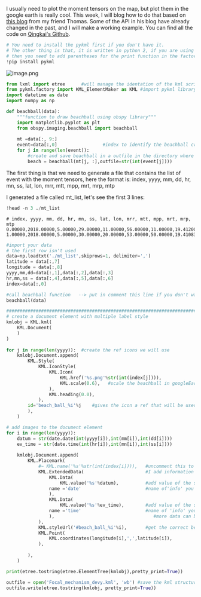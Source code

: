 
I usually need to plot the moment tensors on the map, but plot them in the google earth is really cool. This week, I will blog how to do that based on [this blog](http://www.geophysique.be/2012/11/13/easily-create-kml-file-to-plot-beachball-in-google-earth/) from my friend Thomas. Some of the API in his blog have already changed in the past, and I will make a working example. You can find all the code on [Qingkai's Github](https://github.com/qingkaikong/blog/tree/master/2018_32_create_kml_for_MT). 


```python
# You need to install the pykml first if you don't have it. 
# The other thing is that, it is written in python 2, if you are using python 3 as I am doing here, 
# then you need to add parentheses for the print function in the factory.py file in the pykml. 
!pip install pykml
```

![image.png](https://raw.githubusercontent.com/qingkaikong/blog/master/2018_32_create_kml_for_MT/figures/figure_0.png)


```python
from lxml import etree      #will manage the identation of the kml script
from pykml.factory import KML_ElementMaker as KML #import pykml library 
import datetime as date
import numpy as np
```


```python
def beachball(data):
    """function to draw beachball using obspy library"""
    import matplotlib.pyplot as plt
    from obspy.imaging.beachball import beachball
 
    mt =data[:, 9:]
    event=data[:,0]                 #index to identify the beachball created
    for j in range(len(event)):
        #create and save beachball in a outfile in the directory where the .py file is 
        beach = beachball(mt[j, :],outfile=str(int(event[j]))) 
```

The first thing is that we need to generate a file that contains the list of event with the moment tensors, here the format is: index, yyyy, mm, dd, hr, mn, ss, lat, lon, mrr, mtt, mpp, mrt, mrp, mtp

I generated a file called mt_list, let's see the first 3 lines:


```python
!head -n 3 ./mt_list
```

    # index, yyyy, mm, dd, hr, mn, ss, lat, lon, mrr, mtt, mpp, mrt, mrp, mtp
    0.00000,2018.00000,5.00000,29.00000,11.00000,56.00000,11.00000,19.41200,-155.28383,-98650000000000000.00000,53510000000000000.00000,45140000000000000.00000,-75790000000000000.00000,9460000000000000.00000,14910000000000000.00000
    1.00000,2018.00000,5.00000,30.00000,20.00000,53.00000,50.00000,19.41083,-155.28583,-107650000000000000.00000,45970000000000000.00000,61690000000000000.00000,-78720000000000000.00000,67750000000000000.00000,22930000000000000.00000



```python
#import your data
# the first row isn't used
data=np.loadtxt('./mt_list',skiprows=1, delimiter=',') 
latitude = data[:,7]
longitude = data[:,8]
yyyy,mm,dd=data[:,1],data[:,2],data[:,3]
hr,mn,ss = data[:,4],data[:,5],data[:,6]
index=data[:,0]

#call beachball function   --> put in comment this line if you don't want to draw again all beachballs
beachball(data)        

######################################################################################################
# create a document element with multiple label style
kmlobj = KML.kml(
    KML.Document(
    )
)   
 
for j in range(len(yyyy)):  #create the ref icons we will use
    kmlobj.Document.append(     
        KML.Style(             
            KML.IconStyle(
                KML.Icon(
                    KML.href('%s.png'%str(int(index[j]))),
                    KML.scale(0.6),   #scale the beachball in googleEarth
                ),
                KML.heading(0.0),
            ),
        id='beach_ball_%i'%j    #gives the icon a ref that will be used later
        ),
    )

# add images to the document element
for i in range(len(yyyy)):
    datum = str(date.date(int(yyyy[i]),int(mm[i]),int(dd[i])))
    ev_time = str(date.time(int(hr[i]),int(mn[i]),int(ss[i])))
 
    kmlobj.Document.append(
        KML.Placemark(
            #~ KML.name('%s'%str(int(index[i]))),   #uncomment this to add a name to the placemark (will always appear in GoogleEarth)
            KML.ExtendedData(                       #I add information about the earthquake, it appears in a table ('info' : value)
                KML.Data(                           
                    KML.value('%s'%datum),          #add value of the specific info
                name ='date'                        #name of'info' you add.
                ),
                KML.Data(
                    KML.value('%s'%ev_time),        #add value of the specific info 
                name ='time'                        #name of 'info' you add.
                ),                                     #more data can be added, following the same structure (line 65-68)
            ),
            KML.styleUrl('#beach_ball_%i'%i),       #get the correct beachball in the directory as marker
            KML.Point(
                KML.coordinates(longitude[i],',',latitude[i]),
            ),
 
        ),
    )

print(etree.tostring(etree.ElementTree(kmlobj),pretty_print=True))

outfile = open('Focal_mechanism_devy.kml', 'wb') #save the kml structure code
outfile.write(etree.tostring(kmlobj, pretty_print=True))
```
